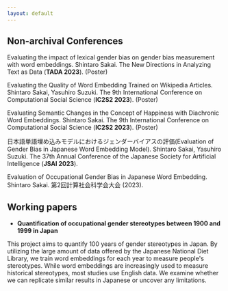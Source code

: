 ```yaml
---
layout: default
---
```

## Non-archival Conferences

Evaluating the impact of lexical gender bias on gender bias measurement with word embeddings. Shintaro Sakai. The New Directions in Analyzing Text as Data (**TADA 2023**). (Poster)

Evaluating the Quality of Word Embedding Trained on Wikipedia Articles. Shintaro Sakai, Yasuhiro Suzuki. The 9th International Conference on Computational Social Science (**IC2S2 2023**). (Poster)

Evaluating Semantic Changes in the Concept of Happiness with Diachronic Word Embeddings. Shintaro Sakai. The 9th International Conference on Computational Social Science (**IC2S2 2023**). (Poster)

日本語単語埋め込みモデルにおけるジェンダーバイアスの評価(Evaluation of Gender Bias in Japanese Word Embedding Model). Shintaro Sakai, Yasuhiro Suzuki. The 37th Annual Conference of the Japanese Society for Artificial Intelligence (**JSAI 2023**).

Evaluation of Occupational Gender Bias in Japanese Word Embedding. Shintaro Sakai. 第2回計算社会科学会大会 (2023).

## Working papers
* **Quantification of occupational gender stereotypes between 1900 and 1999 in Japan**

This project aims to quantify 100 years of gender stereotypes in Japan. By utilizing the large amount of data offered by the Japanese National Diet Library, we train word embeddings for each year to 
measure people's stereotypes. While word embeddings are increasingly used to measure historical stereotypes, most studies use English data. We examine whether we can replicate similar results in Japanese or uncover 
any limitations.


<br />
<br />
<br />
